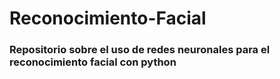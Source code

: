 # Reconocimiento-Facial

### Repositorio sobre el uso de redes neuronales para el reconocimiento facial con python
